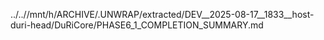 ../..//mnt/h/ARCHIVE/.UNWRAP/extracted/DEV__2025-08-17__1833__host-duri-head/DuRiCore/PHASE6_1_COMPLETION_SUMMARY.md